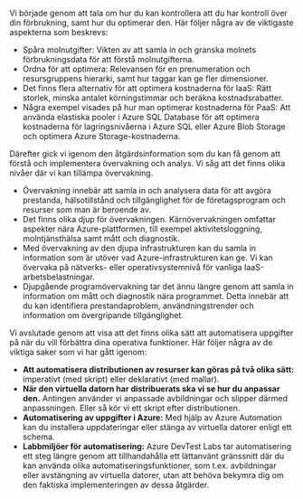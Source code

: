 Vi började genom att tala om hur du kan kontrollera att du har kontroll över din förbrukning, samt hur du optimerar den. Här följer några av de viktigaste aspekterna som beskrevs:

- Spåra molnutgifter: Vikten av att samla in och granska molnets förbrukningsdata för att förstå molnutgifterna.
- Ordna för att optimera: Relevansen för en prenumeration och resursgruppens hierarki, samt hur taggar kan ge fler dimensioner.
- Det finns flera alternativ för att optimera kostnaderna för IaaS: Rätt storlek, minska antalet körningstimmar och beräkna kostnadsrabatter.
- Några exempel visades på hur man optimerar kostnaderna för PaaS: Att använda elastiska pooler i Azure SQL Database för att optimera kostnaderna för lagringsnivåerna i Azure SQL eller Azure Blob Storage och optimera Azure Storage-kostnaderna.

Därefter gick vi igenom den åtgärdsinformation som du kan få genom att förstå och implementera övervakning och analys. Vi såg att det finns olika nivåer där vi kan tillämpa övervakning.

- Övervakning innebär att samla in och analysera data för att avgöra prestanda, hälsotillstånd och tillgänglighet för de företagsprogram och resurser som man är beroende av.
- Det finns olika djup för övervakningen. Kärnövervakningen omfattar aspekter nära Azure-plattformen, till exempel aktivitetsloggning, molntjänsthälsa samt mått och diagnostik.
- Med övervakning av den djupa infrastrukturen kan du samla in information som är utöver vad Azure-infrastrukturen kan ge. Vi kan övervaka på nätverks- eller operativsystemnivå för vanliga IaaS-arbetsbelastningar.
- Djupgående programövervakning tar det ännu längre genom att samla in information om mått och diagnostik nära programmet. Detta innebär att du kan identifiera prestandaproblem, användningstrender och information om övergripande tillgänglighet.

Vi avslutade genom att visa att det finns olika sätt att automatisera uppgifter på när du vill förbättra dina operativa funktioner. Här följer några av de viktiga saker som vi har gått igenom:

- **Att automatisera distributionen av resurser kan göras på två olika sätt:** imperativt (med skript) eller deklarativt (med mallar).
- **När den virtuella datorn har distribuerats ska vi se hur du anpassar den.** Antingen använder vi anpassade avbildningar och slipper därmed anpassningen. Eller så kör vi ett skript efter distributionen.
- **Automatisering av uppgifter i Azure:** Med hjälp av Azure Automation kan du installera uppdateringar eller stänga av virtuella datorer enligt ett schema.
- **Labbmiljöer för automatisering:** Azure DevTest Labs tar automatisering ett steg längre genom att tillhandahålla ett lättanvänt gränssnitt där du kan använda olika automatiseringsfunktioner, som t.ex. avbildningar eller avstängning av virtuella datorer, utan att behöva bekymra dig om den faktiska implementeringen av dessa åtgärder.
